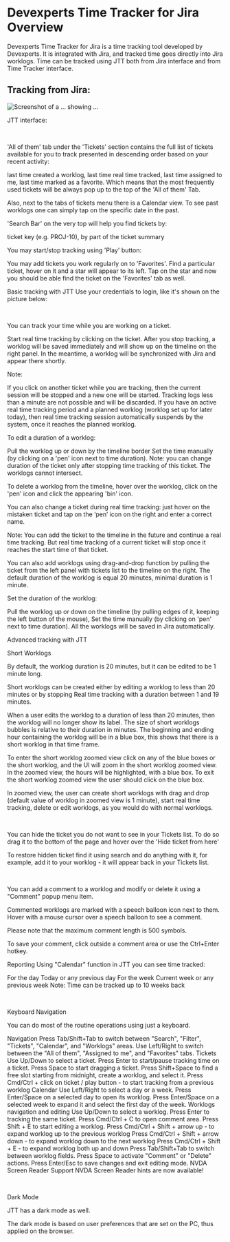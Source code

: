 # Devexperts Time Tracker for Jira Overview
Devexperts Time Tracker for Jira is a time tracking tool developed by Devexperts. It is integrated with Jira, and tracked time goes directly into 
Jira worklogs. Time can be tracked using JTT both from Jira interface and from Time Tracker interface.

## Tracking from Jira:
![Screenshot of a ... showing ...](/assets/images/tracking-from-Jira.jpg)

JTT interface:


    ‌‌‍‍

'All of them' tab under the 'Tickets' section сontains the full list of tickets available for you to track presented in descending order based on your recent activity:

last time created a worklog,
last time real time tracked,
last time assigned to me,
last time marked as a favorite.
Which means that the most frequently used tickets will be always pop up to the top of the 'All of them' Tab.

Also, next to the tabs of tickets menu there is a Calendar view. To see past worklogs one can simply tap on the specific date in the past.

'Search Bar' on the very top will help you find tickets by:

ticket key (e.g. PROJ-10),
by part of the ticket summary


You may start/stop tracking using 'Play' button:







You may add tickets you work regularly on to 'Favorites'. Find a particular ticket, hover on it and a star will appear to its left. Tap on the star and now you should be able find the ticket on the 'Favorites' tab as well.








Basic tracking with JTT
Use your credentials to login, like it's shown on the picture below:



    ‌‌‍‍

You can track your time while you are working on a ticket.

Start real time tracking by clicking on the ticket. After you stop tracking, a worklog will be saved immediately and will show up on the timeline on the right panel. In the meantime, a worklog will be synchronized with Jira and appear there shortly.

Note:

If you click on another ticket while you are tracking, then the current session will be stopped and a new one will be started. Tracking logs less than a minute are not possible and will be discarded.
If you have an active real time tracking period and a planned worklog (worklog set up for later today), then real time tracking session automatically suspends by the system, once it reaches the planned worklog.




To edit a duration of a worklog:

Pull the worklog up or down by the timeline border
Set the time manually (by clicking on a 'pen' icon next to time duration).
Note: you can change duration of the ticket only after stopping time tracking of this ticket. The worklogs cannot intersect.





To delete a worklog from the timeline, hover over the worklog, click on the 'pen' icon and click the appearing 'bin' icon.





You can also change a ticket during real time tracking: just hover on the mistaken ticket and tap on the ‘pen’ icon on the right and enter a correct name. 





Note: You can add the ticket to the timeline in the future and continue a real time tracking. But real time tracking of a current ticket will stop once it reaches the start time of that ticket. 

You can also add worklogs using drag-and-drop function by pulling the ticket from the left panel with tickets list to the timeline on the right. The default duration of the worklog is equal 20 minutes, minimal duration is 1 minute. 



Set the duration of the worklog:

Pull the worklog up or down on the timeline (by pulling edges of it, keeping the left button of the mouse),
Set the time manually (by clicking on 'pen' next to time duration).
All the worklogs will be saved in Jira automatically. 




Advanced tracking with JTT
    ‌‌‍‍

Short Worklogs

By default, the worklog duration is 20 minutes, but it can be edited to be 1 minute long.

Short worklogs can be created either by editing a worklog to less than 20 minutes or by stopping Real time tracking with a duration between 1 and 19 minutes.






When a user edits the worklog to a duration of less than 20 minutes, then the worklog will no longer show its label.
The size of short worklogs bubbles is relative to their duration in minutes.
The beginning and ending hour containing the worklog will be in a blue box, this shows that there is a short worklog in that time frame. 

To enter the short worklog zoomed view click on any of the blue boxes or the short worklog, and the UI will zoom in the short worklog zoomed view.
In the zoomed view, the hours will be highlighted, with a blue box. To exit the short worklog zoomed view the user should click on the blue box.

In zoomed view, the user can create short worklogs with drag and drop (default value of worklog in zoomed view is 1 minute), start real time tracking, delete or edit worklogs, as you would do with normal worklogs.






    ‌‌‍‍

You can hide the ticket you do not want to see in your Tickets list. To do so drag it to the bottom of the page and hover over the 'Hide ticket from here' 





To restore hidden ticket find it using search and do anything with it, for example, add it to your worklog - it will appear back in your Tickets list.









    ‌‌‍‍

You can add a comment to a worklog and modify or delete it using a "Comment" popup menu item.

Commented worklogs are marked with a speech balloon icon next to them. Hover with a mouse cursor over a speech balloon to see a comment.

Please note that the maximum comment length is 500 symbols.

To save your comment, click outside a comment area or use the Ctrl+Enter hotkey.










Reporting
Using "Calendar" function in JTT you can see time tracked:

For the day
Today or any previous day
For the week 
Current week or any previous week
Note: Time can be tracked up to 10 weeks back











    ‌‌‍‍

Keyboard Navigation
    ‌‌‍‍

You can do most of the routine operations using just a keyboard.

Navigation
Press Tab/Shift+Tab to switch between "Search", "Filter", "Tickets", "Calendar", and "Worklogs" areas.
Use Left/Right to switch between the "All of them", "Assigned to me", and "Favorites" tabs.
Tickets
Use Up/Down to select a ticket.
Press Enter to start/pause tracking time on a ticket.
Press Space to start dragging a ticket.
Press Shift+Space to find a free slot starting from midnight, create a worklog, and select it.
Press Cmd/Ctrl + click on ticket / play button - to start tracking from a previous worklog
Calendar
Use Left/Right to select a day or a week.
Press Enter/Space on a selected day to open its worklog.
Press Enter/Space on a selected week to expand it and select the first day of the week.
Worklogs navigation and editing
Use Up/Down to select a worklog.
Press Enter to tracking the same ticket.
Press Cmd/Ctrl + C to open comment area.
Press Shift + E to start editing a worklog.
Press Cmd/Ctrl + Shift + arrow up - to expand worklog up to the previous worklog
Press Cmd/Ctrl + Shift + arrow down - to expand worklog down to the next worklog
Press Cmd/Ctrl + Shift + E - to expand worklog both up and down
Press Tab/Shift+Tab to switch between worklog fields.
Press Space to activate "Comment" or "Delete" actions.
Press Enter/Esc to save changes and exit editing mode.
NVDA Screen Reader Support
NVDA Screen Reader hints are now available!





    ‌‌‍‍

Dark Mode
    ‌‌‍‍

JTT has a dark mode as well.

The dark mode is based on user preferences that are set on the PC, thus applied on the browser.

